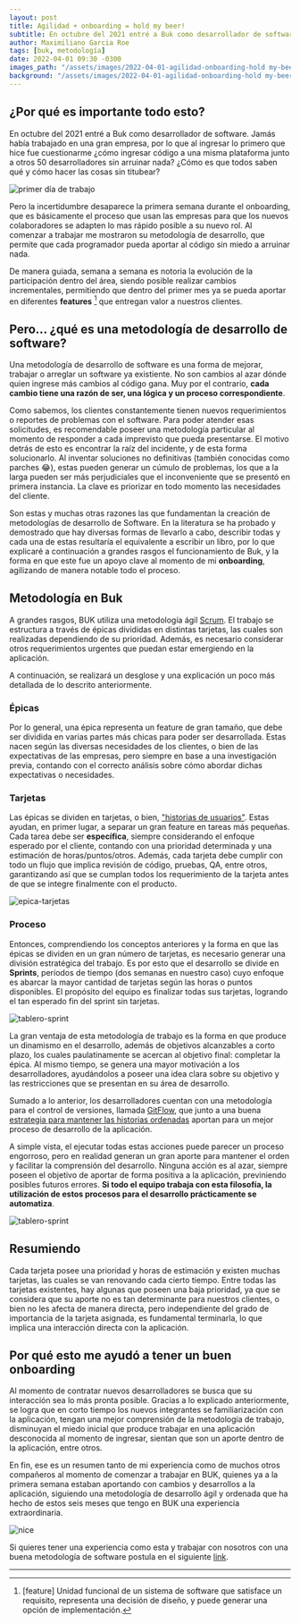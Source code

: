```yaml
---
layout: post
title: Agilidad + onboarding = hold my beer!
subtitle: En octubre del 2021 entré a Buk como desarrollador de software. Aquí te cuento cómo durante las primeras semanas ¡ya aportaba al código de la plataforma!
author: Maximiliano Garcia Roe
tags: [buk, metodología]
date: 2022-04-01 09:30 -0300
images_path: "/assets/images/2022-04-01-agilidad-onboarding-hold my-beer"
background: "/assets/images/2022-04-01-agilidad-onboarding-hold my-beer/cerveza.jpeg"
---
```

## ¿Por qué es importante todo esto?
En octubre del 2021 entré a Buk como desarrollador de software. Jamás había trabajado en una gran empresa, por lo que al ingresar lo primero que hice fue cuestionarme ¿cómo ingresar código a una misma plataforma junto a otros 50 desarrolladores sin arruinar nada? ¿Cómo es que todos saben qué y cómo hacer las cosas sin titubear?

![primer día de trabajo]({{page.images_path}}/first-day-at-work.png)

Pero la incertidumbre desaparece la primera semana durante el onboarding, que es básicamente el proceso que usan las empresas para que los nuevos colaboradores se adapten lo mas rápido posible a su nuevo rol. Al comenzar a trabajar me mostraron su metodología de desarrollo, que permite que cada programador pueda aportar al código sin miedo a arruinar nada.

De manera guiada, semana a semana es notoria la evolución de la participación dentro del área, siendo posible realizar cambios incrementales, permitiendo que dentro del primer mes ya se pueda aportar en diferentes **features** [^1] que entregan valor a nuestros clientes.

## Pero... ¿qué es una metodología de desarrollo de software?
Una metodología de desarrollo de software es una forma de mejorar, trabajar o arreglar un software ya existiente. No son cambios al azar dónde quien ingrese más cambios al código gana. Muy por el contrario, **cada cambio tiene una razón de ser, una lógica y un proceso correspondiente**.

Como sabemos, los clientes constantemente tienen nuevos requerimientos o reportes de problemas con el software. Para poder atender esas solicitudes, es recomendable poseer una metodología particular al momento de responder a cada imprevisto que pueda presentarse. El motivo detrás de esto es encontrar la raíz del incidente, y de esta forma solucionarlo. Al inventar soluciones no definitivas (también conocidas como parches 😂), estas pueden generar un cúmulo de problemas, los que a la larga pueden ser más perjudiciales que el inconveniente que se presentó en primera instancia. La clave es priorizar en todo momento las necesidades del cliente.

Son estas y muchas otras razones las que fundamentan la creación de metodologías de desarrollo de Software. En la literatura se ha probado y demostrado que hay diversas formas de llevarlo a cabo, describir todas y cada una de estas resultaría el equivalente a escribir un libro, por lo que explicaré a continuación a grandes rasgos el funcionamiento de Buk, y la forma en que este fue un apoyo clave al momento de mi **onboarding**, agilizando de manera notable todo el proceso. 

## Metodología en Buk
A grandes rasgos, BUK utiliza una metodología ágil [Scrum](https://es.wikipedia.org/wiki/Scrum_(desarrollo_de_software)). El trabajo se estructura a través de épicas divididas en distintas tarjetas, las cuales son realizadas dependiendo de su prioridad. Además, es necesario considerar otros requerimientos urgentes que puedan estar emergiendo en la aplicación.

A continuación, se realizará un desglose y una explicación un poco más detallada de lo descrito anteriormente.

### Épicas
Por lo general, una épica representa un feature de gran tamaño, que debe ser dividida en varias partes más chicas para poder ser desarrollada. Estas nacen según las diversas necesidades de los clientes, o bien de las expectativas de las empresas, pero siempre en base a una investigación previa, contando con el correcto análisis sobre cómo abordar dichas expectativas o necesidades.

### Tarjetas
Las épicas se dividen en tarjetas, o bien, ["historias de usuarios"](https://www.atlassian.com/es/agile/project-management/user-stories#:~:text=usuario%20del%20software.-,Una%20historia%20de%20usuario%20es%20una%20explicaci%C3%B3n%20general%20e%20informal,un%20valor%20particular%20al%20cliente.). Estas ayudan, en primer lugar, a separar un gran feature en tareas más pequeñas. Cada tarea debe ser **específica**, siempre considerando el enfoque esperado por el cliente, contando con una prioridad determinada y una estimación de horas/puntos/otros. Además, cada tarjeta debe cumplir con todo un flujo que implica revisión de código, pruebas, QA, entre otros, garantizando así que se cumplan todos los requerimiento de la tarjeta antes de que se integre finalmente con el producto.

![epica-tarjetas]({{page.images_path}}/epica-tarjeta.png)

### Proceso
Entonces, comprendiendo los conceptos anteriores y la forma en que las épicas se dividen en un gran número de tarjetas, es necesario generar una división estratégica del trabajo. Es por esto que el desarrollo se divide en **Sprints**, períodos de tiempo (dos semanas en nuestro caso) cuyo enfoque es abarcar la mayor cantidad de tarjetas según las horas o puntos disponibles. El propósito del equipo es finalizar todas sus tarjetas, logrando el tan esperado fin del sprint sin tarjetas.

![tablero-sprint]({{page.images_path}}/sprint.png)

La gran ventaja de esta metodología de trabajo es la forma en que produce un dinamismo en el desarrollo, además de objetivos alcanzables a corto plazo, los cuales paulatinamente se acercan al objetivo final: completar la épica. Al mismo tiempo, se genera una mayor motivación a los desarrolladores, ayudándolos a poseer una idea clara sobre su objetivo y las restricciones que se presentan en su área de desarrollo.

Sumado a lo anterior, los desarrolladores cuentan con una metodología para el control de versiones, llamada [GitFlow](https://www.atlassian.com/es/git/tutorials/comparing-workflows/gitflow-workflow#:~:text=Gitflow%20es%20un%20modelo%20alternativo,vez%20y%20quien%20lo%20populariz%C3%B3.), que junto a una buena [estrategia para mantener las historias ordenadas](https://buk.engineering/2021/03/30/manteniendo-la-historia-ordenada.html) aportan para un mejor proceso de desarrollo de la aplicación.

A simple vista, el ejecutar todas estas acciones puede parecer un proceso engorroso, pero en realidad generan un gran aporte para mantener el orden y facilitar la comprensión del desarrollo. Ninguna acción es al azar, siempre poseen el objetivo de aportar de forma positiva a la aplicación, previniendo posibles futuros errores. **Si todo el equipo trabaja con esta filosofía, la utilización de estos procesos para el desarrollo prácticamente se automatiza**.

![tablero-sprint]({{page.images_path}}/tablero-sprint.png)

## Resumiendo

Cada tarjeta posee una prioridad y horas de estimación y existen muchas tarjetas, las cuales se van renovando cada cierto tiempo. Entre todas las tarjetas existentes, hay algunas que poseen una baja prioridad, ya que se considera que su aporte no es tan determinante para nuestros clientes, o bien no les afecta de manera directa, pero independiente del grado de importancia de la tarjeta asignada, es fundamental terminarla, lo que implica una interacción directa con la aplicación.

## Por qué esto me ayudó a tener un buen onboarding

Al momento de contratar nuevos desarrolladores se busca que su interacción sea lo más pronta posible. Gracias a lo explicado anteriormente, se logra que en corto tiempo los nuevos integrantes se familiarización con la aplicación, tengan una mejor comprensión de la metodología de trabajo, disminuyan el miedo inicial que produce trabajar en una aplicación desconocida al momento de ingresar, sientan que son un aporte dentro de la aplicación, entre otros.

En fin, ese es un resumen tanto de mi experiencia como de muchos otros compañeros al momento de comenzar a trabajar en BUK, quienes ya a la primera semana estaban aportando con cambios y desarrollos a la aplicación, siguiendo una metodología de desarrollo ágil y ordenada que ha hecho de estos seis meses que tengo en BUK una experiencia extraordinaria.

![nice]({{page.images_path}}/thumbs-up-kid.gif)

Si quieres tener una experiencia como esta y trabajar con nosotros con una buena metodología de software postula en el siguiente [link](https://info.buk.cl/reclutamiento-buk-devs?utm_source=blog-eng&utm_medium=link&utm_campaign=outreach).


---

[^1]: [feature] Unidad funcional de un sistema de software que satisface un requisito, representa una decisión de diseño, y puede generar una opción de implementación.
